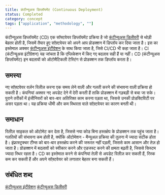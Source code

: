 ```yaml
---
title: कंटीन्यूअस डिप्लॉयमेंट (Continuous Deployment)
status: Completed
category: concept
tags: ["application", "methodology", ""]
---
```


कंटीन्यूअस डिप्लॉयमेंट (CD) एक सॉफ्टवेयर डिप्लॉयमेंट प्रक्रिया है जो [कंटीन्यूअस डिलीवरी](/hi/continuous-delivery/) से थोड़ी बेहतर होती है, जिसमें तैयार हुए सॉफ़्टवेयर को अपने आप प्रोडक्शन में डिप्लॉय कर दिया जाता है। इस का इस्तेमाल अक्सर [कंटीन्यूअस इंटीग्रेशन](/hi/continuous-integration/) के साथ किया जाता है, जिसे CI/CD भी कहा जाता है। CI (कंटीन्यूअस इंटीग्रेशन) यह जांचता है कि एप्लिकेशन में किए गए बदलाव सही हैं या नहीं। CD (कंटीन्यूअस डिप्लॉयमेंट) इन बदलावों को ऑटोमैटिकली टेस्टिंग से प्रोडक्शन तक डिप्लॉय करता है।

## समस्या

नए सॉफ़्टवेयर वर्ज़न रिलीज़ करना एक समय लेने वाली और गलती करने की संभावना वाली प्रक्रिया हो सकती है। कंपनियां अक्सर नए अपडेट देने में देरी करती हैं ताकि प्रोडक्शन में गड़बड़ी से बचा जा सके। पुराने तरीकों में इंजीनियरों को बार-बार अतिरिक्त काम करना पड़ता था, जिससे उनकी प्रोडक्टिविटी पर असर पड़ता था। यह प्रक्रिया धीमी और कम स्थिरता वाले सॉफ़्टवेयर का कारण बनती थी।

## समाधान

रिलीज़ साइकल को ऑटोमेट कर देता है, जिससे नया कोड बिना हस्तक्षेप के प्रोडक्शन तक पहुंच जाता है। गलतियों की संभावना कम होती है, क्योंकि ऑटोमेशन - मैन्युअल प्रक्रिया की तुलना में ज्यादा सटीक होता है। इंफ्रास्ट्रक्चर टीम्स को बार-बार हस्तक्षेप करने की जरूरत नहीं पड़ती, जिससे काम आसान और तेज़ हो जाता है। प्रोडक्शन में बदलावों को स्वीकार करने और एडजस्ट करने की क्षमता बढ़ती है, जिससे सिस्टम ज्यादा स्थिर रहता है। CD का इस्तेमाल करने से कंपनियां तेज़ी से अपडेट रिलीज़ कर सकती हैं, रिस्क कम कर सकती हैं और अपने सॉफ़्टवेयर को लगातार बेहतर बना सकती हैं।

## संबंधित शब्द

[कंटीन्यूअस इंटीग्रेशन](/hi/continuous-integration/)
[कंटीन्यूअस डिलीवरी](/hi/continuous-delivery/)
